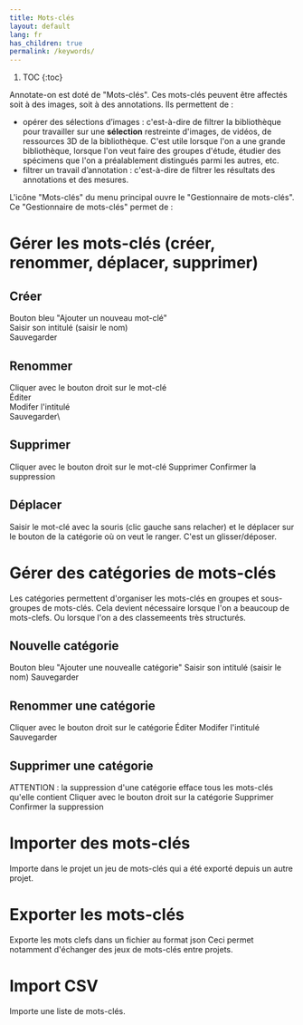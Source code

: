 ```yaml
---
title: Mots-clés
layout: default
lang: fr
has_children: true
permalink: /keywords/
---
```


1. TOC
{:toc}

Annotate-on est doté de "Mots-clés".
Ces mots-clés peuvent être affectés soit à des images, soit à des annotations.
Ils permettent de :
- opérer des sélections d’images : c'est-à-dire de filtrer la bibliothèque pour travailler sur une __sélection__ restreinte d'images, de vidéos, de ressources 3D de la bibliothèque. C'est utile lorsque l'on a une grande bibliothèque, lorsque l'on veut faire des groupes d'étude, étudier des spécimens que l'on a préalablement distingués parmi les autres, etc.  
- filtrer un travail d’annotation : c'est-à-dire de filtrer les résultats des annotations et des mesures.

L'icône "Mots-clés" du menu principal ouvre le "Gestionnaire de mots-clés".
Ce "Gestionnaire de mots-clés" permet de :

# Gérer les mots-clés (créer, renommer, déplacer, supprimer)
## Créer
Bouton bleu "Ajouter un nouveau mot-clé"  
Saisir son intitulé (saisir le nom)  
Sauvegarder  

## Renommer
Cliquer avec le bouton droit sur le mot-clé\
Éditer\
Modifer l'intitulé\
Sauvegarder\

## Supprimer
Cliquer avec le bouton droit sur le mot-clé
Supprimer
Confirmer la suppression

## Déplacer
Saisir le mot-clé avec la souris (clic gauche sans relacher) et le déplacer sur le bouton de la catégorie où on veut le ranger. C'est un glisser/déposer.

# Gérer des catégories de mots-clés
Les catégories permettent d'organiser les mots-clés en groupes et sous-groupes de mots-clés. Cela devient nécessaire lorsque l'on a beaucoup de mots-clefs. Ou lorsque l'on a des classemeents très structurés.
## Nouvelle catégorie
Bouton bleu "Ajouter une nouvealle catégorie"
Saisir son intitulé (saisir le nom)
Sauvegarder

## Renommer une catégorie
Cliquer avec le bouton droit sur le catégorie
Éditer
Modifer l'intitulé
Sauvegarder

## Supprimer une catégorie
ATTENTION : la suppression d'une catégorie efface tous les mots-clés qu'elle contient
Cliquer avec le bouton droit sur la catégorie
Supprimer
Confirmer la suppression

# Importer des mots-clés
Importe dans le projet un jeu de mots-clés qui a été exporté depuis un autre projet.

# Exporter les mots-clés
Exporte les mots clefs dans un fichier au format json
Ceci permet notamment d'échanger des jeux de mots-clés entre projets.

# Import CSV
Importe une liste de mots-clés.

